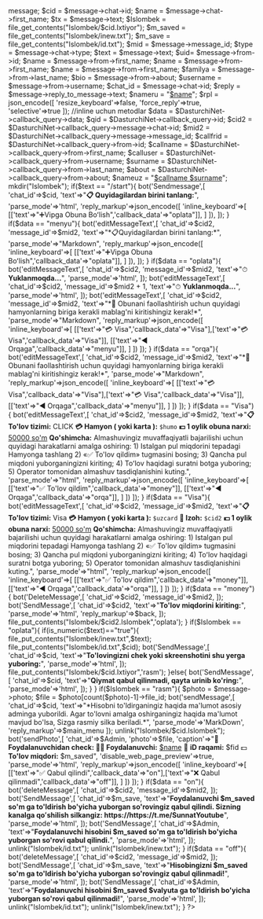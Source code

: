 
<?php 
ob_start();
error_reporting(0);

define('SunnaTYotube',"6074674133:AAHeiPQdVnfGvDDWl8XBFMKbNtk5N80a1eA");
$Admin = "5208050021";
$vipkanal = "SunnaT Youtube"; /*@SunnaYT_bot*/
$Visacard = "4151680022735987";
$Visacard = "4151680022735987";

function bot($method,$datas=[]){
    $url = "https://api.telegram.org/bot".DasturchiNet."/".$method;
    $ch = curl_init();
    curl_setopt($ch,CURLOPT_URL,$url);
    curl_setopt($ch,CURLOPT_RETURNTRANSFER,true);
    curl_setopt($ch,CURLOPT_POSTFIELDS,$datas);
    $res = curl_exec($ch);
    if(curl_error($ch)){
        var_dump(curl_error($ch));
    }else{
        return json_decode($res);
    }
}

///Avto Webhook!
$a=file_get_contents("https://api.telegram.org/bot".Islombek."/setwebhook?url=".$_SERVER['SERVER_NAME']."".$_SERVER['SCRIPT_NAME']);
echo $a;
//

$DasturchiNet = json_decode(file_get_contents('php://input'));
$message = $DasturchiNet->message;
$cid = $message->chat->id;
$name = $message->chat->first_name;
$tx = $message->text;
$Islombek = file_get_contents("Islombek/$cid.Ixtiyor");
$m_saved = file_get_contents("Islombek/inew.txt");
$m_save = file_get_contents("Islombek/id.txt");
$mid = $message->message_id;
$type = $message->chat->type;
$text = $message->text;
$uid= $message->from->id;
$name = $message->from->first_name;
$name = $message->from->first_name;
$name = $message->from->first_name;
$familya = $message->from->last_name;
$bio = $message->from->about;
$username = $message->from->username;
$chat_id = $message->chat->id;
$reply = $message->reply_to_message->text;
$nameru = "<a href='tg://user?id=$uid'>$name</a>";

$rpl = json_encode([
            'resize_keyboard'=>false,
            'force_reply'=>true,
            'selective'=>true
        ]);


//inline uchun metodlar
$data = $DasturchiNet->callback_query->data;
$qid = $DasturchiNet->callback_query->id;
$cid2 = $DasturchiNet->callback_query->message->chat->id;
$mid2 = $DasturchiNet->callback_query->message->message_id;
$callfrid = $DasturchiNet->callback_query->from->id;
$callname = $DasturchiNet->callback_query->from->first_name;
$calluser = $DasturchiNet->callback_query->from->username;
$surname = $DasturchiNet->callback_query->from->last_name;
$about = $DasturchiNet->callback_query->from->about;
$nameuz = "<a href='tg://user?id=$callfrid'>$callname $surname</a>";
mkdir("Islombek");

if($text == "/start"){
bot('Sendmessage',[
'chat_id'=>$cid,
'text'=>"<b>📋 Quyidagilardan birini tanlang:</b>",
'parse_mode'=>'html',
'reply_markup'=>json_encode([
'inline_keyboard'=>[
[['text'=>"➕Vipga Obuna Boʻlish",'callback_data'=>"oplata"]],
]
]),
]);
  }


if($data == "menyu"){
        bot('editMessageText',[
        'chat_id'=>$cid2,
        'message_id'=>$mid2,
        'text'=>"*📋Quyidagilardan birini tanlang:*",
'parse_mode'=>"Markdown",
        'reply_markup'=>json_encode([
'inline_keyboard'=>[
[['text'=>"➕Vipga Obuna Boʻlish",'callback_data'=>"oplata"]],
]
]),
]);
}

if($data == "oplata"){
        bot('editMessageText',[
        'chat_id'=>$cid2,
        'message_id'=>$mid2,
        'text'=>"⏱ <b>Yuklanmoqda...</b>",
       'parse_mode'=>'html',
]);
       bot('editMessageText',[
      'chat_id'=>$cid2,
     'message_id'=>$mid2 + 1,
'text'=>"⏱ <b>Yuklanmoqda...</b>",
       'parse_mode'=>'html',
]);
     bot('editMessageText',[
        'chat_id'=>$cid2,
       'message_id'=>$mid2,
        'text'=>"*🤝 Obunani faollashtirish uchun quyidagi hamyonlarning biriga kerakli mablag'ni kiritishingiz kerak!*",
'parse_mode'=>"Markdown",
        'reply_markup'=>json_encode([
        'inline_keyboard'=>[
[['text'=>"💳 Visa",'callback_data'=>"Visa"],['text'=>"💳 Visa",'callback_data'=>"Visa"]],
[['text'=>"◀️ Orqaga",'callback_data'=>"menyu"]],
]
])
]);
}



if($data == "orqa"){
        bot('editMessageText',[
        'chat_id'=>$cid2,
        'message_id'=>$mid2,
        'text'=>"*🤝 Obunani faollashtirish uchun quyidagi hamyonlarning biriga kerakli mablag'ni kiritishingiz kerak!*",
'parse_mode'=>"Markdown",
        'reply_markup'=>json_encode([
        'inline_keyboard'=>[
[['text'=>"💳 Visa",'callback_data'=>"Visa"],['text'=>"💳 Visa",'callback_data'=>"Visa"]],
[['text'=>"◀️ Orqaga",'callback_data'=>"menyu"]],
]
])
]);
}

if($data == "Visa"){
	bot('editMessageText',[
	'chat_id'=>$cid2,
	'message_id'=>$mid2,
	'text'=>"<b>📋 To'lov tizimi:</b> CLICK

<b>💳 Hamyon ( yoki karta ):</b> <code>$humo</code>
<b>💵 1 oylik obuna narxi:</b> <u>50000 so'm</u>


<b>Qo'shimcha:</b> Almashuvingiz muvaffaqiyatli bajarilishi uchun quyidagi harakatlarni amalga oshiring: 
1) Istalgan pul miqdorini tepadagi Hamyonga tashlang
2) «✅ To'lov qildim» tugmasini bosing; 
3) Qancha pul miqdoni yuborganingizni kiriting;
4) Toʻlov haqidagi suratni botga yuboring;
5) Operator tomonidan almashuv tasdiqlanishini kuting.",
'parse_mode'=>"html",
'reply_markup'=>json_encode([
'inline_keyboard'=>[
[['text'=>"✅ To'lov qildim",'callback_data'=>"money"]],
[['text'=>"◀️ Orqaga",'callback_data'=>"orqa"]],
]
])
]);
}

if($data == "Visa"){
	bot('editMessageText',[
	'chat_id'=>$cid2,
	'message_id'=>$mid2,
	'text'=>"<b>📋 To'lov tizimi:</b> Visa

<b>💳 Hamyon ( yoki karta ):</b> <code>$uzcard</code>
<b>📝 Izoh:</b> <code>$cid2</code>
<b>💵 1 oylik obuna narxi:</b> <u>50000 so'm</u>


<b>Qo'shimcha:</b> Almashuvingiz muvaffaqiyatli bajarilishi uchun quyidagi harakatlarni amalga oshiring: 
1) Istalgan pul miqdorini tepadagi Hamyonga tashlang
2) «✅ To'lov qildim» tugmasini bosing; 
3) Qancha pul miqdoni yuborganingizni kiriting;
4) Toʻlov haqidagi suratni botga yuboring;
5) Operator tomonidan almashuv tasdiqlanishini kuting.",
'parse_mode'=>"html",
'reply_markup'=>json_encode([
'inline_keyboard'=>[
[['text'=>"✅ To'lov qildim",'callback_data'=>"money"]],
[['text'=>"◀️ Orqaga",'callback_data'=>"orqa"]],
]
])
]);
}


if($data == "money"){
	bot('DeleteMessage',[
	'chat_id'=>$cid2,
	'message_id'=>$mid2,
	]);
	bot('SendMessage',[
	'chat_id'=>$cid2,
	'text'=>"<b>To'lov miqdorini kiriting:</b>",
	'parse_mode'=>'html',
'reply_markup'=>$back,
	]);
	file_put_contents("Islombek/$cid2.Islombek",'oplata');
}

if($Islombek == "oplata"){
if(is_numeric($text)=="true"){
	file_put_contents("Islombek/inew.txt",$text);
	file_put_contents("Islombek/id.txt",$cid);
	bot('SendMessage',[
	'chat_id'=>$cid,
	'text'=>"<b>To'lovingizni chek yoki skreenshotini shu yerga yuboring:</b>",
	'parse_mode'=>'html',
	]);
	file_put_contents("Islombek/$cid.Ixtiyor",'rasm');
}else{
bot('SendMessage',[
	'chat_id'=>$cid,
	'text'=>"<b>Qiymat qabul qilinmadi, qayta urinib ko'ring:</b>",
	'parse_mode'=>'html',
]);
}
}

if($Islombek == "rasm"){
$photo = $message->photo;
$file = $photo[count($photo)-1]->file_id;
bot('sendMessage',[
'chat_id'=>$cid,
'text'=>"*Hisobni to'ldirganingiz haqida ma'lumot asosiy adminga yuborildi. Agar to'lovni amalga oshirganingiz haqida ma'lumot mavjud bo'lsa, Sizga rasmiy silka beriladi.*",
'parse_mode'=>'MarkDown',
'reply_markup'=>$main_menu
]);
unlink("Islombek/$cid.Islombek");
    bot('sendPhoto',[
        'chat_id'=>$Admin,
        'photo'=>$file,
        'caption'=>"📄 <b>Foydalanuvchidan check:

👮‍♂️ Foydalanuvchi:</b> <a href='https://t.me/$username'>$name</a>
🔎 <b>iD raqami:</b> $fid
💵 <b>To'lov miqdori:</b> $m_saved",
'disable_web_page_preview'=>true,
'parse_mode'=>'html',
'reply_markup'=>json_encode([
'inline_keyboard'=>[
[['text'=>"✅ Qabul qilindi",'callback_data'=>"on"],['text'=>"❌ Qabul qilinmadi",'callback_data'=>"off"]],
]
])
]);
}

if($data == "on"){
	bot('deleteMessage',[
	'chat_id'=>$cid2,
	'message_id'=>$mid2,
	]);
	bot('SendMessage',[
	'chat_id'=>$m_save,
	'text'=>"<b>Foydalanuvchi $m_saved so'm ga to'ldirish bo'yicha yuborgan so'rovingiz qabul qilindi.
Sizning kanalga qoʻshilish silkangiz: https://https://t.me/SunnatYoutube</b>",
	'parse_mode'=>'html',
	]);
		bot('SendMessage',[
	'chat_id'=>$Admin,
	'text'=>"<b>Foydalanuvchi hisobini $m_saved so'm ga to'ldirish bo'yicha yuborgan so'rovi qabul qilindi.</b>",
	'parse_mode'=>'html',
	]);
	unlink("Islombek/id.txt");
	unlink("Islombek/inew.txt");
}

if($data == "off"){
	bot('deleteMessage',[
	'chat_id'=>$cid2,
	'message_id'=>$mid2,
	]);
	bot('SendMessage',[
	'chat_id'=>$m_save,
	'text'=>"<b>Hisobingizni $m_saved so'm ga to'ldirish bo'yicha yuborgan so'rovingiz qabul qilinmadi!</b>",
	'parse_mode'=>'html',
	]);
		bot('SendMessage',[
	'chat_id'=>$Admin,
	'text'=>"<b>Foydalanuvchi hisobini $m_saved $valyuta ga to'ldirish bo'yicha yuborgan so'rovi qabul qilinmadi!</b>",
	'parse_mode'=>'html',
	]);
	unlink("Islombek/id.txt");
	unlink("Islombek/inew.txt");
}



?>
